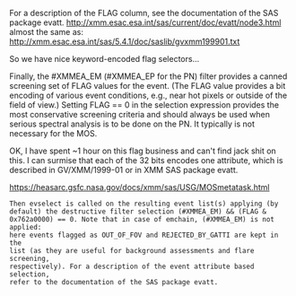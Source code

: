 For a description of the FLAG column, see the documentation of the SAS package evatt.
http://xmm.esac.esa.int/sas/current/doc/evatt/node3.html
almost the same as: http://xmm.esac.esa.int/sas/5.4.1/doc/saslib/gvxmm199901.txt

So we have nice keyword-encoded flag selectors...

Finally, the #XMMEA_EM (#XMMEA_EP for the PN) filter provides a
canned screening set of FLAG values for the event.
(The FLAG value provides a bit encoding of various event
conditions, e.g., near hot pixels or outside of the field of
view.) Setting FLAG == 0 in the selection expression provides
the most conservative screening criteria and should always be
used when serious spectral analysis is to be done on the PN. It
typically is not necessary for the MOS.	


OK, I have spent ~1 hour on this flag business and can't find jack shit on this.
I can surmise that each of the 32 bits encodes one attribute, which is described in GV/XMM/1999-01 or in XMM SAS package evatt.


https://heasarc.gsfc.nasa.gov/docs/xmm/sas/USG/MOSmetatask.html

    Then evselect is called on the resulting event list(s) applying (by
    default) the destructive filter selection (#XMMEA_EM) && (FLAG &
    0x762a0000) == 0. Note that in case of emchain, (#XMMEA_EM) is not applied:
    here events flagged as OUT_OF_FOV and REJECTED_BY_GATTI are kept in the
    list (as they are useful for background assessments and flare screening,
    respectively). For a description of the event attribute based selection,
    refer to the documentation of the SAS package evatt.
